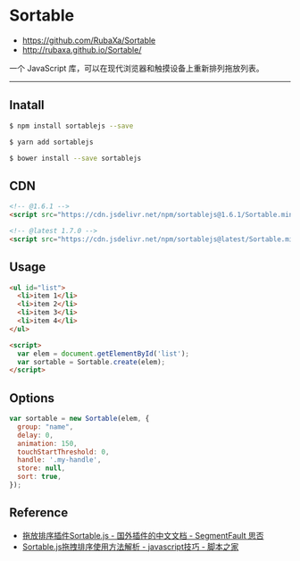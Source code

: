 # Sortable

- <https://github.com/RubaXa/Sortable>
- <http://rubaxa.github.io/Sortable/>

一个 JavaScript 库，可以在现代浏览器和触摸设备上重新排列拖放列表。

---

## Inatall

```bash
$ npm install sortablejs --save
```

```bash
$ yarn add sortablejs
```

```bash
$ bower install --save sortablejs
```

## CDN

```html
<!-- @1.6.1 -->
<script src="https://cdn.jsdelivr.net/npm/sortablejs@1.6.1/Sortable.min.js"></script>

<!-- @latest 1.7.0 -->
<script src="https://cdn.jsdelivr.net/npm/sortablejs@latest/Sortable.min.js"></script>
```

## Usage

```html
<ul id="list">
  <li>item 1</li>
  <li>item 2</li>
  <li>item 3</li>
  <li>item 4</li>
</ul>

<script>
  var elem = document.getElementById('list');
  var sortable = Sortable.create(elem);
</script>
```

## Options

```js
var sortable = new Sortable(elem, {
  group: "name",
  delay: 0,
  animation: 150,
  touchStartThreshold: 0,
  handle: '.my-handle',
  store: null,
  sort: true,
});
```

## Reference

- [拖放排序插件Sortable.js - 国外插件的中文文档 - SegmentFault 思否](https://segmentfault.com/a/1190000008209715)
- [Sortable.js拖拽排序使用方法解析 - javascript技巧 - 脚本之家](https://www.jb51.net/article/96446.htm)

